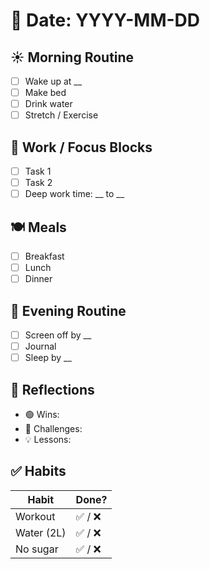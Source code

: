 # 📆 Date: YYYY-MM-DD

## ☀️ Morning Routine
- [ ] Wake up at __
- [ ] Make bed
- [ ] Drink water
- [ ] Stretch / Exercise

## 💼 Work / Focus Blocks
- [ ] Task 1
- [ ] Task 2
- [ ] Deep work time: __ to __

## 🍽️ Meals
- [ ] Breakfast
- [ ] Lunch
- [ ] Dinner

## 🧘 Evening Routine
- [ ] Screen off by __
- [ ] Journal
- [ ] Sleep by __

## 🧠 Reflections
- 🟢 Wins:
- 🔴 Challenges:
- 💡 Lessons:

## ✅ Habits
| Habit           | Done? |
|----------------|-------|
| Workout        | ✅ / ❌ |
| Water (2L)     | ✅ / ❌ |
| No sugar       | ✅ / ❌ |